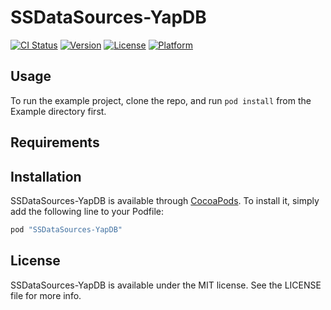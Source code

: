 # SSDataSources-YapDB

[![CI Status](http://img.shields.io/travis/shsteven/SSDataSources-YapDB.svg?style=flat)](https://travis-ci.org/shsteven/SSDataSources-YapDB)
[![Version](https://img.shields.io/cocoapods/v/SSDataSources-YapDB.svg?style=flat)](http://cocoapods.org/pods/SSDataSources-YapDB)
[![License](https://img.shields.io/cocoapods/l/SSDataSources-YapDB.svg?style=flat)](http://cocoapods.org/pods/SSDataSources-YapDB)
[![Platform](https://img.shields.io/cocoapods/p/SSDataSources-YapDB.svg?style=flat)](http://cocoapods.org/pods/SSDataSources-YapDB)

## Usage

To run the example project, clone the repo, and run `pod install` from the Example directory first.

## Requirements

## Installation

SSDataSources-YapDB is available through [CocoaPods](http://cocoapods.org). To install
it, simply add the following line to your Podfile:

```ruby
pod "SSDataSources-YapDB"
```

## License

SSDataSources-YapDB is available under the MIT license. See the LICENSE file for more info.
